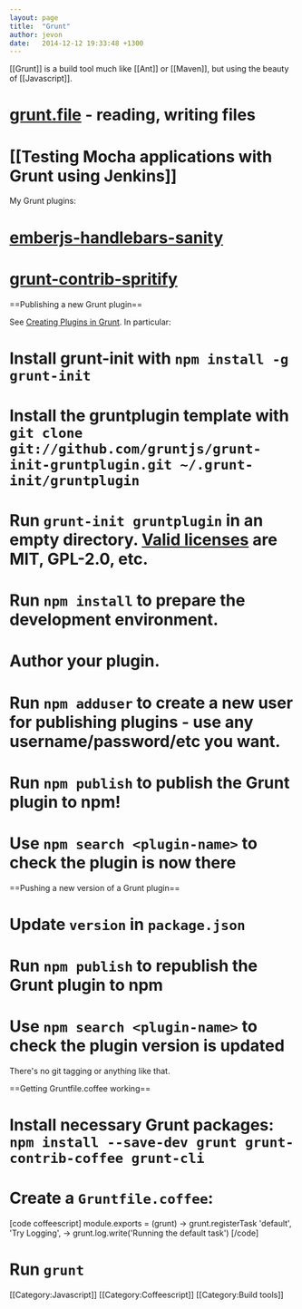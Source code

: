 ```yaml
---
layout: page
title:  "Grunt"
author: jevon
date:   2014-12-12 19:33:48 +1300
---
```


[[Grunt]] is a build tool much like [[Ant]] or [[Maven]], but using the beauty of [[Javascript]].

# <a href="http://gruntjs.com/api/grunt.file">grunt.file</a> - reading, writing files
# [[Testing Mocha applications with Grunt using Jenkins]]

My Grunt plugins:

# <a href="https://github.com/soundasleep/emberjs-handlebars-sanity">emberjs-handlebars-sanity</a>
# <a href="https://github.com/soundasleep/grunt-contrib-spritify">grunt-contrib-spritify</a>

==Publishing a new Grunt plugin==

See <a href="http://gruntjs.com/creating-plugins">Creating Plugins in Grunt</a>. In particular:

# Install grunt-init with `npm install -g grunt-init`
# Install the gruntplugin template with `git clone git://github.com/gruntjs/grunt-init-gruntplugin.git ~/.grunt-init/gruntplugin`
# Run `grunt-init gruntplugin` in an empty directory. <a href="https://github.com/gruntjs/grunt-init/tree/master/templates/licenses">Valid licenses</a> are MIT, GPL-2.0, etc.
# Run `npm install` to prepare the development environment.
# Author your plugin.
# Run `npm adduser` to create a new user for publishing plugins - use any username/password/etc you want.
# Run `npm publish` to publish the Grunt plugin to npm!
# Use `npm search <plugin-name>` to check the plugin is now there

==Pushing a new version of a Grunt plugin==

# Update `version` in `package.json`
# Run `npm publish` to republish the Grunt plugin to npm
# Use `npm search <plugin-name>` to check the plugin version is updated

There's no git tagging or anything like that.

==Getting Gruntfile.coffee working==

# Install necessary Grunt packages: `npm install --save-dev grunt grunt-contrib-coffee grunt-cli`
# Create a `Gruntfile.coffee`:
[code coffeescript]
module.exports = (grunt) ->
  grunt.registerTask 'default', 'Try Logging', ->
    grunt.log.write('Running the default task')
[/code]
# Run `grunt`

[[Category:Javascript]]
[[Category:Coffeescript]]
[[Category:Build tools]]
